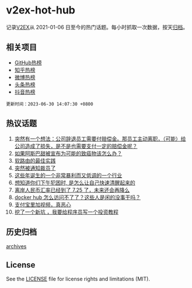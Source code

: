 # v2ex-hot-hub

 记录[V2EX](https://www.v2ex.com/)从 2021-01-06 日至今的热门话题。每小时抓取一次数据，按天[归档](archives)。
 
 ## 相关项目

- [GitHub热榜](https://github.com/it985/github-hot-hub)
- [知乎热榜](https://github.com/it985/zhihu-hot-hub)
- [微博热榜](https://github.com/it985/weibo-hot-hub)
- [头条热榜](https://github.com/it985/toutiao-hot-hub)
- [抖音热榜](https://github.com/it985/douyin-hot-hub)


 `更新时间：2023-06-30 14:07:30 +0800`

## 热议话题

1. [突然有一个想法：公司辞退员工需要付赔偿金。那员工主动离职，（可能）给公司造成了损失，是不是也需要支付一定的赔偿金呢？](https://www.v2ex.com/t/952698)
1. [如果阿斯巴甜被宣布为可能的致癌物该怎么办？](https://www.v2ex.com/t/952818)
1. [软路由的最佳实践](https://www.v2ex.com/t/952691)
1. [突然被通知裁员了](https://www.v2ex.com/t/952885)
1. [这些年诞生的一个非常暴利而又低调的一个行业](https://www.v2ex.com/t/952753)
1. [想知道你们下午犯困时, 是怎么让自己快速清醒起来的](https://www.v2ex.com/t/952714)
1. [离岸人民币汇率已经到了 7.25 了，未来还会再降么](https://www.v2ex.com/t/952927)
1. [docker hub 怎么访问不了了？这些人是闲的没事干吗？](https://www.v2ex.com/t/952876)
1. [支付宝里加视频，真恶心](https://www.v2ex.com/t/952879)
1. [挖了一个新坑 ，我要给程序员写一个投资教程](https://www.v2ex.com/t/952713)

## 历史归档

[archives](archives)

## License

See the [LICENSE](LICENSE) file for license rights and limitations (MIT).
